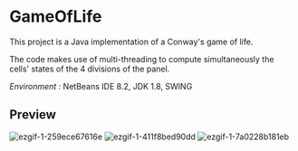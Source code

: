 # GameOfLife

This project is a Java implementation of a Conway's game of life.

The code makes use of multi-threading to compute simultaneously the cells' states of the 4 divisions of the panel.

*Environment :* NetBeans IDE 8.2, JDK 1.8, SWING

## Preview

![ezgif-1-259ece67616e](https://user-images.githubusercontent.com/35910546/63154298-9bf44f00-c010-11e9-990e-3c78ce105853.gif)
![ezgif-1-411f8bed90dd](https://user-images.githubusercontent.com/35910546/63154369-bcbca480-c010-11e9-8780-0868ace6355c.gif)
![ezgif-1-7a0228b181eb](https://user-images.githubusercontent.com/35910546/63154389-c940fd00-c010-11e9-95f1-159112a44d45.gif)
